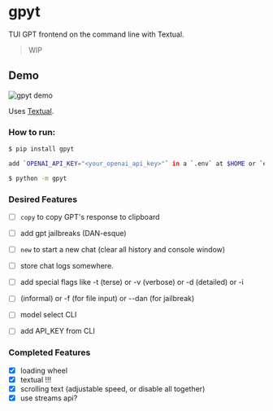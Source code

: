 # gpyt

TUI GPT frontend on the command line with Textual.

> WIP


## Demo

![gpyt demo](./media/gpyt-show-1.gif)

Uses [Textual](https://textual.textualize.io).


### How to run:
```sh
$ pip install gpyt

add `OPENAI_API_KEY="<your_openai_api_key>"` in a `.env` at $HOME or `export OPENAI_API_KEY=<your_key>`

$ python -m gpyt
```

### Desired Features

- [ ] `copy` to copy GPT's response to clipboard
- [ ] add gpt jailbreaks (DAN-esque)
- [ ] `new` to start a new chat (clear all history and console window)
- [ ] store chat logs somewhere.
- [ ] add special flags like -t (terse) or -v (verbose) or -d (detailed) or -i
- [ ] (informal) or -f (for file input) or --dan (for jailbreak)
- [ ] model select CLI
- [ ] add API_KEY from CLI


### Completed Features

- [x] loading wheel
- [x] textual !!!
- [x] scrolling text (adjustable speed, or disable all together)
- [x] use streams api?
